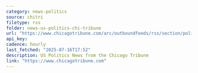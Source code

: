 ```yaml
---
category: news-politics
source: chitri
filetype: rss
folder: news-us-politics-chi-tribune
url: "https://www.chicagotribune.com/arc/outboundfeeds/rss/section/politics/&sort=display_date:desc/"
api_key: 
cadence: hourly
last_fetched: "2025-07-16T17:52"
description: US Politics News from the Chicago Tribune
link: "https://www.chicagotribune.com"
---
```

